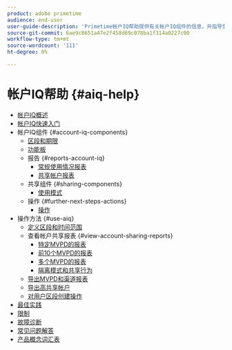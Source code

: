 ```yaml
---
product: adobe primetime
audience: end-user
user-guide-description: 'Primetime帐户IQ帮助提供有关帐户IQ组件的信息，并指导您完成用户历程以使用各种组件。 '
source-git-commit: 6ae9c8651a47e2f458d69c078ba1f314a0227c00
workflow-type: tm+mt
source-wordcount: '111'
ht-degree: 0%

---
```


# 帐户IQ帮助 {#aiq-help}

+ [帐户IQ概述](/help/AccountIQ/home.md)
+ [帐户IQ快速入门](/help/AccountIQ/get-started.md)
+ 帐户IQ组件 {#account-iq-components}
   + [区段和期限](/help/AccountIQ/segments-timeframe.md)
   + [功能板](/help/AccountIQ/dashboard.md)
   + 报告 {#reports-account-iq}
      + [常规使用情况报表](/help/AccountIQ/general-usage-reports.md)
      + [共享帐户报表](/help/AccountIQ/shared-acc-reports.md)
   + 共享组件 {#sharing-components}
      + [使用模式](/help/AccountIQ/usage-patterns.md)
   + 操作 {#further-next-steps-actions}
      + [操作](/help/AccountIQ/operations.md)
+ 操作方法 {#use-aiq}
   + [定义区段和时间范围](/help/AccountIQ/howto-select-segment-timeframe.md)
   + 查看帐户共享报表 {#view-account-sharing-reports}
      + [特定MVPD的报表](/help/AccountIQ/reports-for-specific-mvpds.md)
      + [前10个MVPD的报表](/help/AccountIQ/top-10-mvpd-reports.md)
      + [多个MVPD的报表](viewrep-multiple-mvpd-channel.md)
      + [隔离模式和共享行为](/help/AccountIQ/isolation-mode.md)
   + [导出MVPD和渠道报表](/help/AccountIQ/export-segment-metrics.md)
   + [导出高共享帐户](/help/AccountIQ/export-acc-information.md)
   + [对用户区段创建操作](/help/AccountIQ/operation-affecting-user-segment.md)
+ [最佳实践](/help/AccountIQ/best-practices.md)
+ [限制](/help/AccountIQ/limitations.md)
+ [故障诊断](/help/AccountIQ/troubleshoot.md)
+ [常见问题解答](/help/AccountIQ/faq.md)
+ [产品概念词汇表](/help/AccountIQ/product-concepts.md)